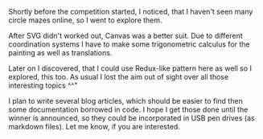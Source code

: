 Shortly before the competition started, I noticed, that I haven't seen many circle mazes online, so I went to explore them.

After SVG didn't worked out, Canvas was a better suit. Due to different coordination systems I have to make some trigonometric calculus for the painting as well as translations.

Later on I discovered, that I could use Redux-like pattern here as well so I explored, this too.
As usual I lost the aim out of sight over all those interesting topics ^^"

I plan to write several blog articles, which should be easier to find then some documentation borrowed in code. I hope I get those done until the winner is announced, so they could be incorporated in USB pen drives (as markdown files). Let me know, if you are interested.